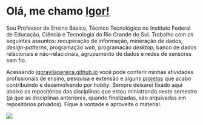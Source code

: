 # Olá, me chamo [Igor!](https://igoravilapereira.github.io/)

Sou Professor de Ensino Básico, Técnico Tecnológico no Instituto Federal de Educação, Ciência e Tecnologia do Rio Grande do Sul. 
Trabalho com os seguintes assuntos: recuperação de informação, mineração de dados, *design-patterns*, programação *web*, programação *desktop*, banco de dados relacionais e não-relacionais, agrupamento de dados e redes de sensores sem fio. 

Acessando [igoravilapereira.github.io](http://igoravilapereira.github.io) você pode conferir minhas atividades profissionais de ensino, pesquisa e extensão e alguns [projetos](https://igoravilapereira.github.io/projetos_pessoais.html) que acabo contribuindo e desenvolvendo por *hobby*. Sempre deixarei fixado aqui abaixo os repositórios das disciplinas que estou ministrando neste semestre (já que as disciplinas anteriores, quando finalizadas, são arquivadas em repositórios privados). Fique à vontade e aproveite o material.

<img class="img" src="https://github-readme-stats.vercel.app/api/top-langs/?username=IgorAvilaPereira&layout=compact&hide=HTML,CSS,Vue,Roff,Tex" />
